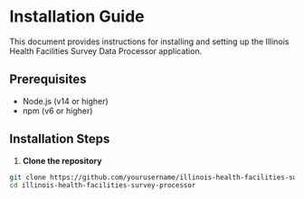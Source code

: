 # Installation Guide

This document provides instructions for installing and setting up the Illinois Health Facilities Survey Data Processor application.

## Prerequisites

- Node.js (v14 or higher)
- npm (v6 or higher)

## Installation Steps

1. **Clone the repository**

```bash
git clone https://github.com/yourusername/illinois-health-facilities-survey-processor.git
cd illinois-health-facilities-survey-processor